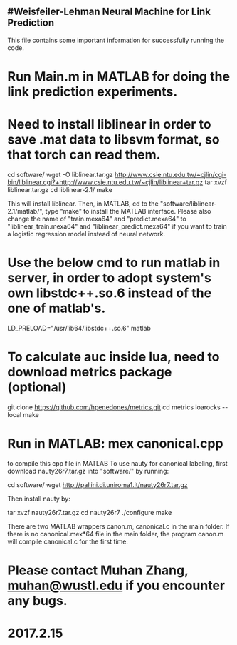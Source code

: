 #Weisfeiler-Lehman Neural Machine for Link Prediction
---

This file contains some important information for successfully running the code.

# Run Main.m in MATLAB for doing the link prediction experiments.


# Need to install liblinear in order to save .mat data to libsvm format, so that torch can read them.
cd software/
wget -O liblinear.tar.gz http://www.csie.ntu.edu.tw/~cjlin/cgi-bin/liblinear.cgi?+http://www.csie.ntu.edu.tw/~cjlin/liblinear+tar.gz
tar xvzf liblinear.tar.gz
cd liblinear-2.1/
make

This will install liblinear. Then, in MATLAB, cd to the "software/liblinear-2.1/matlab/", type "make" to install the MATLAB interface. Please also change the name of "train.mexa64" and "predict.mexa64" to "liblinear_train.mexa64" and "liblinear_predict.mexa64" if you want to train a logistic regression model instead of neural network.


# Use the below cmd to run matlab in server, in order to adopt system's own libstdc++.so.6 instead of the one of matlab's.
LD_PRELOAD="/usr/lib64/libstdc++.so.6" matlab 


# To calculate auc inside lua, need to download metrics package (optional)
git clone https://github.com/hpenedones/metrics.git
cd metrics
loarocks --local make


# Run in MATLAB: mex canonical.cpp    
  to compile this cpp file in MATLAB
To use nauty for canonical labeling, first download nauty26r7.tar.gz into "software/" by running:

cd software/
wget http://pallini.di.uniroma1.it/nauty26r7.tar.gz

Then install nauty by:

tar xvzf nauty26r7.tar.gz
cd nauty26r7
./configure
make

There are two MATLAB wrappers canon.m, canonical.c in the main folder. If there is no canonical.mex*64 file in the main folder, the program canon.m will compile canonical.c for the first time. 

# Please contact Muhan Zhang, muhan@wustl.edu if you encounter any bugs.
# 2017.2.15
